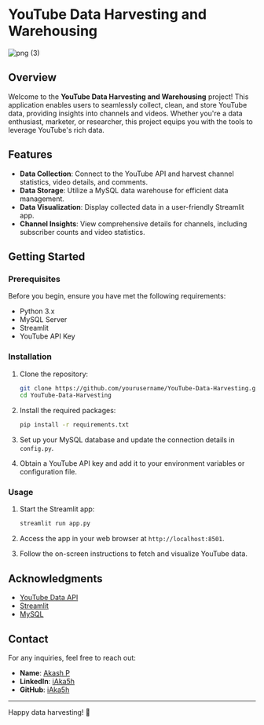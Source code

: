 # YouTube Data Harvesting and Warehousing

![png (3)](https://github.com/user-attachments/assets/00dadd9b-e975-4708-a5e8-b7b1142dbe2e)


## Overview

Welcome to the **YouTube Data Harvesting and Warehousing** project! This application enables users to seamlessly collect, clean, and store YouTube data, providing insights into channels and videos. Whether you're a data enthusiast, marketer, or researcher, this project equips you with the tools to leverage YouTube's rich data.

## Features

- **Data Collection**: Connect to the YouTube API and harvest channel statistics, video details, and comments.
- **Data Storage**: Utilize a MySQL data warehouse for efficient data management.
- **Data Visualization**: Display collected data in a user-friendly Streamlit app.
- **Channel Insights**: View comprehensive details for channels, including subscriber counts and video statistics.

## Getting Started

### Prerequisites

Before you begin, ensure you have met the following requirements:

- Python 3.x
- MySQL Server
- Streamlit
- YouTube API Key

### Installation

1. Clone the repository:
    ```bash
    git clone https://github.com/yourusername/YouTube-Data-Harvesting.git
    cd YouTube-Data-Harvesting
    ```

2. Install the required packages:
    ```bash
    pip install -r requirements.txt
    ```

3. Set up your MySQL database and update the connection details in `config.py`.

4. Obtain a YouTube API key and add it to your environment variables or configuration file.

### Usage

1. Start the Streamlit app:
    ```bash
    streamlit run app.py
    ```

2. Access the app in your web browser at `http://localhost:8501`.

3. Follow the on-screen instructions to fetch and visualize YouTube data.

## Acknowledgments

- [YouTube Data API](https://developers.google.com/youtube/v3)
- [Streamlit](https://streamlit.io/)
- [MySQL](https://www.mysql.com/)

## Contact

For any inquiries, feel free to reach out:

- **Name**: [Akash P](mailto:martakash99@gmail.com)
- **LinkedIn**: [iAka5h](https://linkedin.com/iAka5h)
- **GitHub**: [iAka5h](https://github.com/iAka5h)

---

Happy data harvesting! 🎉
